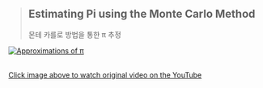 > ## Estimating Pi using the Monte Carlo Method
>
> 몬테 카를로 방법을 통한 π 추정

[![Approximations of π](https://github.com/kusakina0608/Python/blob/master/Monte-Carlo%20Simulation/Approximations%20of%20%CF%80.gif?raw=true)](https://youtu.be/pSdoKAzCyAY)

<br>[Click image above to watch original video on the YouTube](https://youtu.be/pSdoKAzCyAY)
